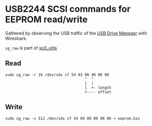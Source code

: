# USB2244 SCSI commands for EEPROM read/write

Gathered by observing the USB traffic of the [USB Drive Manager](https://www.microchip.com/content/dam/mchp/softwarelibrary/obj-files-for-usb224x/USB224X%20+%20USB225X%20v68%20Release%20Package.zip) with Wireshark.

`sg_raw` is part of [sg3_utils](https://sg.danny.cz/sg/sg3_utils.html)

## Read 

```
sudo sg_raw -r 1k /dev/sdx cf 54 03 00 40 00 00
                                    ^  ^
                                    |  |
                                    |  +- length
                                    +---- offset
```

## Write

```
sudo sg_raw -s 512 /dev/sdx cf 54 04 00 00 00 00 < eeprom.bin 
```
